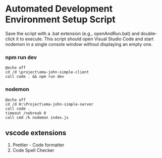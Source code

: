 # **Automated Development Environment Setup Script**

Save the script with a .bat extension (e.g., openAndRun.bat) and double-click it to execute. This script should open Visual Studio Code and start nodemon in a single console window without displaying an empty one.

### npm run dev

```batch
@echo off
cd /d \project\ema-john-simple-client
call code . && npm run dev
```

### nodemon

```batch
@echo off
cd /d H:\Project\ema-john-simple-server
call code .
timeout /nobreak 0
call cmd /k nodemon index.js
```


## vscode extensions

1. Prettier - Code formatter
2. Code Spell Checker

